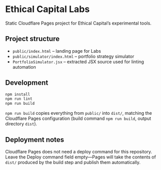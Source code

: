 # Ethical Capital Labs

Static Cloudflare Pages project for Ethical Capital’s experimental tools.

## Project structure

- `public/index.html` – landing page for Labs
- `public/simulator/index.html` – portfolio strategy simulator
- `PortfolioSimulator.jsx` – extracted JSX source used for linting
automation

## Development

```bash
npm install
npm run lint
npm run build
```

`npm run build` copies everything from `public/` into `dist/`, matching the
Cloudflare Pages configuration (build command `npm run build`, output directory
`dist`).

## Deployment notes

Cloudflare Pages does not need a deploy command for this repository. Leave the
Deploy command field empty—Pages will take the contents of `dist/` produced by
the build step and publish them automatically.
